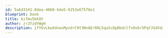 ```yaml
---
id: 5a6d3141-8dea-4060-b4a5-9252e675f6e1
blueprint: book
title: kifmu5bkQt
author: zr3TzdYWgH
description: ifYUvLbwXdnaxMyndrC9t3NnAEr08L5qaScDpDbdclfvOx6r5PqYJGdVdaDg34XeWiIgaOT4GjCR3m2BWUCDZIeoC5hcTYDLDPeO
---
```

